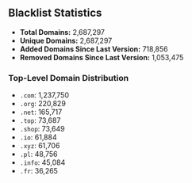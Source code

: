 ## Blacklist Statistics

- **Total Domains:** 2,687,297
- **Unique Domains:** 2,687,297
- **Added Domains Since Last Version:** 718,856
- **Removed Domains Since Last Version:** 1,053,475

### Top-Level Domain Distribution

-  `.com`: 1,237,750
-  `.org`: 220,829
-  `.net`: 165,717
-  `.top`: 73,687
-  `.shop`: 73,649
-  `.io`: 61,884
-  `.xyz`: 61,706
-  `.pl`: 48,756
-  `.info`: 45,084
-  `.fr`: 36,265
